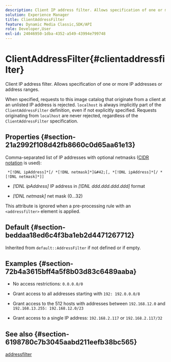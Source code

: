 ```yaml
---
description: Client IP address filter. Allows specification of one or more IP addresses or address ranges.
solution: Experience Manager
title: ClientAddressFilter
feature: Dynamic Media Classic,SDK/API
role: Developer,User
exl-id: 24046950-1dba-4352-a549-43994e799748
---
```

# ClientAddressFilter{#clientaddressfilter}

Client IP address filter. Allows specification of one or more IP addresses or address ranges.

When specified, requests to this image catalog that originate from a client at an unlisted IP address is rejected. `localhost` is always implicitly part of the `ClientAddressFilter` definition, even if not explicitly specified. Requests originating from `localhost` are never rejected, regardless of the `ClientAddressFilter` specification.

## Properties {#section-21a2992f108d42fb8660c0d65aa61e13}

Comma-separated list of IP addresses with optional netmasks ([CIDR notation](https://en.wikipedia.org/wiki/Classless_Inter-Domain_Routing#CIDR_notation) is used):

` *[!DNL ipAddress]*[/ *[!DNL netmask]*]&#42;[, *[!DNL ipAddress]*[/ *[!DNL netmask]*]]`

* *[!DNL ipAddress]* IP address in *[!DNL ddd.ddd.ddd.ddd]* format 

* *[!DNL netmask]* net mask (0…32)

This attribute is ignored when a pre-processing rule with an `<addressfilter>` element is applied.

## Default {#section-beddaa18ed6c4f3ba1eb2d4471267712}

Inherited from `default::AddressFilter` if not defined or if empty.

## Examples {#section-72b4a3615bff4a5f8b03d83c6489aaba}

* No access restrictions: `0.0.0.0/0` 
* Grant access to all addresses starting with `192: 192.0.0.0/8` 
* Grant access to the 512 hosts with addresses between `192.168.12.0` and `192.168.13.255: 192.168.12.0/23` 

* Grant access to a single IP address: `192.168.2.117` or `192.168.2.117/32`

## See also {#section-6198780c7b3045aabd211eefb38bc565}

[addressfilter](../../../../../ir-api/material-cat/image-rendering-api-ref/c-ir-material-catalog/c-ir-attributes-reference/r-ir-clientaddressfilter.md#reference-52a541cec0b0424faf263d1fb4946b5f)
